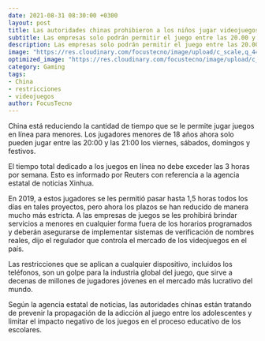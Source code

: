 ```yaml
---
date: 2021-08-31 08:30:00 +0300
layout: post
title: Las autoridades chinas prohibieron a los niños jugar videojuegos durante más de tres horas a la semana
subtitle: Las empresas solo podrán permitir el juego entre las 20.00 y las 21.00 los viernes, sábados, domingos y días festivos.
description: Las empresas solo podrán permitir el juego entre las 20.00 y las 21.00 los viernes, sábados, domingos y días festivos.
image: "https://res.cloudinary.com/focustecno/image/upload/c_scale,q_44,w_1174/v1630388718/las-autoridades-chinas-prohibieron-a-los-ninos-jugar-videojuegos-durante-mas-de-tres-horas-a-la-semana-focustecno-com.jpg"
optimized_image: "https://res.cloudinary.com/focustecno/image/upload/c_scale,q_44,w_454/v1630388718/las-autoridades-chinas-prohibieron-a-los-ninos-jugar-videojuegos-durante-mas-de-tres-horas-a-la-semana-focustecno-com.jpg"
category: Gaming
tags:
- China
- restricciones
- videojuegos
author: FocusTecno
---
```

China está reduciendo la cantidad de tiempo que se le permite jugar juegos en línea para menores. Los jugadores menores de 18 años ahora solo pueden jugar entre las 20:00 y las 21:00 los viernes, sábados, domingos y festivos.

El tiempo total dedicado a los juegos en línea no debe exceder las 3 horas por semana. Esto es informado por Reuters con referencia a la agencia estatal de noticias Xinhua.

En 2019, a estos jugadores se les permitió pasar hasta 1,5 horas todos los días en tales proyectos, pero ahora los plazos se han reducido de manera mucho más estricta. A las empresas de juegos se les prohibirá brindar servicios a menores en cualquier forma fuera de los horarios programados y deberán asegurarse de implementar sistemas de verificación de nombres reales, dijo el regulador que controla el mercado de los videojuegos en el país.

Las restricciones que se aplican a cualquier dispositivo, incluidos los teléfonos, son un golpe para la industria global del juego, que sirve a decenas de millones de jugadores jóvenes en el mercado más lucrativo del mundo.

Según la agencia estatal de noticias, las autoridades chinas están tratando de prevenir la propagación de la adicción al juego entre los adolescentes y limitar el impacto negativo de los juegos en el proceso educativo de los escolares.

